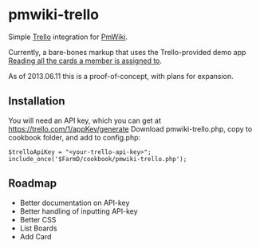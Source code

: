 pmwiki-trello
=============

Simple [Trello](https://trello.com) integration for [PmWiki](http://www.pmwiki.org).

Currently, a bare-bones markup that uses the Trello-provided demo app [Reading all the cards a member is assigned to](http://jsfiddle.net/nNesx/).


As of 2013.06.11 this is a proof-of-concept, with plans for expansion.

## Installation
You will need an API key, which you can get at https://trello.com/1/appKey/generate
Download pmwiki-trello.php, copy to cookbook folder, and add to config.php:

    $trelloApiKey = "<your-trello-api-key>";
    include_once('$FarmD/cookbook/pmwiki-trello.php');


## Roadmap
- Better documentation on API-key
- Better handling of inputting API-key
- Better CSS
- List Boards
- Add Card



